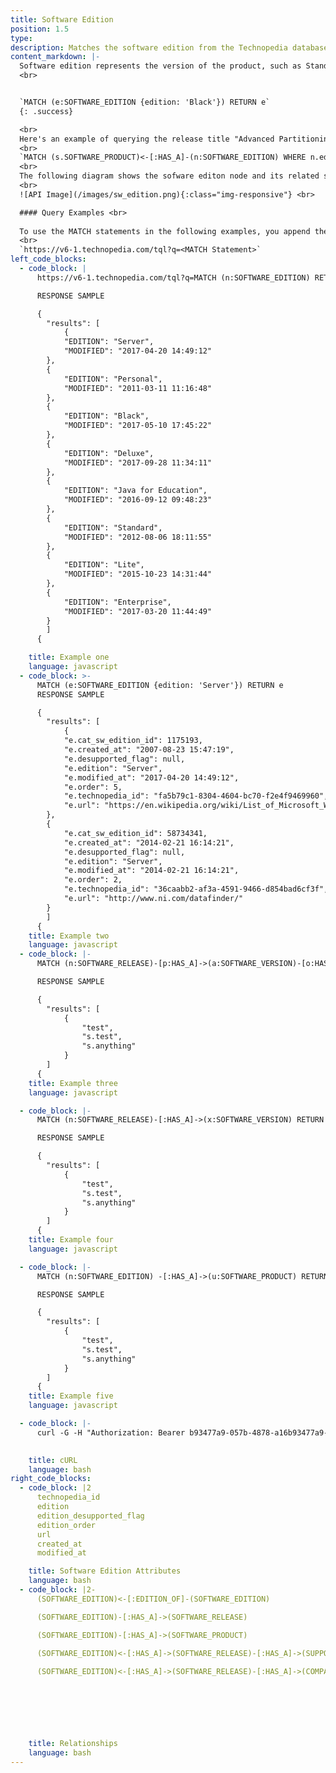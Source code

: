 ```yaml
---
title: Software Edition
position: 1.5
type: 
description: Matches the software edition from the Technopedia database.
content_markdown: |-
  Software edition represents the version of the product, such as Standard, Premium, or other version name for the product.
  <br>


  `MATCH (e:SOFTWARE_EDITION {edition: 'Black'}) RETURN e`
  {: .success}

  <br>
  Here's an example of querying the release title "Advanced Partitioning Option" that is a release of a software version.<br>
  <br>
  `MATCH (s.SOFTWARE_PRODUCT)<-[:HAS_A]-(n:SOFTWARE_EDITION) WHERE n.edition = "Advanced Partitioning Option" RETURN n`
  <br>
  The following diagram shows the sofware editon node and its related software nodes.
  <br>
  ![API Image](/images/sw_edition.png){:class="img-responsive"} <br>

  #### Query Examples <br>
    
  To use the MATCH statements in the following examples, you append the MATCH statement to the following tql endpoint and run a GET request from a API client or use cURL. <br>
  <br>
  `https://v6-1.technopedia.com/tql?q=<MATCH Statement>`
left_code_blocks:
  - code_block: |
      https://v6-1.technopedia.com/tql?q=MATCH (n:SOFTWARE_EDITION) RETURN n.edition AS EDITION, n.modified_at AS MODIFIED 

      RESPONSE SAMPLE

      {
        "results": [
            {
            "EDITION": "Server",
            "MODIFIED": "2017-04-20 14:49:12"
        },
        {
            "EDITION": "Personal",
            "MODIFIED": "2011-03-11 11:16:48"
        },
        {
            "EDITION": "Black",
            "MODIFIED": "2017-05-10 17:45:22"
        },
        {
            "EDITION": "Deluxe",
            "MODIFIED": "2017-09-28 11:34:11"
        },
        {
            "EDITION": "Java for Education",
            "MODIFIED": "2016-09-12 09:48:23"
        },
        {
            "EDITION": "Standard",
            "MODIFIED": "2012-08-06 18:11:55"
        },
        {
            "EDITION": "Lite",
            "MODIFIED": "2015-10-23 14:31:44"
        },
        {
            "EDITION": "Enterprise",
            "MODIFIED": "2017-03-20 11:44:49"
        }
        ]
      {  

    title: Example one
    language: javascript
  - code_block: >-
      MATCH (e:SOFTWARE_EDITION {edition: 'Server'}) RETURN e
      RESPONSE SAMPLE

      {
        "results": [
            {
            "e.cat_sw_edition_id": 1175193,
            "e.created_at": "2007-08-23 15:47:19",
            "e.desupported_flag": null,
            "e.edition": "Server",
            "e.modified_at": "2017-04-20 14:49:12",
            "e.order": 5,
            "e.technopedia_id": "fa5b79c1-8304-4604-bc70-f2e4f9469960",
            "e.url": "https://en.wikipedia.org/wiki/List_of_Microsoft_Windows_versions"
        },
        {
            "e.cat_sw_edition_id": 58734341,
            "e.created_at": "2014-02-21 16:14:21",
            "e.desupported_flag": null,
            "e.edition": "Server",
            "e.modified_at": "2014-02-21 16:14:21",
            "e.order": 2,
            "e.technopedia_id": "36caabb2-af3a-4591-9466-d854bad6cf3f",
            "e.url": "http://www.ni.com/datafinder/"
        }
        ]
      {  
    title: Example two
    language: javascript
  - code_block: |-
      MATCH (n:SOFTWARE_RELEASE)-[p:HAS_A]->(a:SOFTWARE_VERSION)-[o:HAS_A]->(g:SOFTWARE_PRODUCT) RETURN n.name LIMIT 5

      RESPONSE SAMPLE

      {
        "results": [
            {
                "test",
                "s.test",
                "s.anything"
            }
        ]
      {  
    title: Example three
    language: javascript

  - code_block: |-
      MATCH (n:SOFTWARE_RELEASE)-[:HAS_A]->(x:SOFTWARE_VERSION) RETURN x.version LIMIT 10

      RESPONSE SAMPLE

      {
        "results": [
            {
                "test",
                "s.test",
                "s.anything"
            }
        ]
      {  
    title: Example four
    language: javascript

  - code_block: |-
      MATCH (n:SOFTWARE_EDITION) -[:HAS_A]->(u:SOFTWARE_PRODUCT) RETURN n, u LIMIT 10

      RESPONSE SAMPLE

      {
        "results": [
            {
                "test",
                "s.test",
                "s.anything"
            }
        ]
      {  
    title: Example five
    language: javascript

  - code_block: |-
      curl -G -H "Authorization: Bearer b93477a9-057b-4878-a16b93477a9-057b-4878-a16f-d7f7d1f27a7af-d7f7d1f27a7a" "https://v6.technopedia.com/tql" --data-urlencode' "q=MATCH (h:SOFTWARE_EDITION) RETURN h.edition"

      
    title: cURL
    language: bash
right_code_blocks:
  - code_block: |2
      technopedia_id
      edition
      edition_desupported_flag
      edition_order
      url
      created_at
      modified_at

    title: Software Edition Attributes
    language: bash
  - code_block: |2-
      (SOFTWARE_EDITION)<-[:EDITION_OF]-(SOFTWARE_EDITION)

      (SOFTWARE_EDITION)-[:HAS_A]->(SOFTWARE_RELEASE)

      (SOFTWARE_EDITION)-[:HAS_A]->(SOFTWARE_PRODUCT)
      
      (SOFTWARE_EDITION)<-[:HAS_A]->(SOFTWARE_RELEASE)-[:HAS_A]->(SUPPORT_STAGE)

      (SOFTWARE_EDITION)<-[:HAS_A]->(SOFTWARE_RELEASE)-[:HAS_A]->(COMPATIBLE_PLATFORM)

      

      



    title: Relationships
    language: bash
---
```



